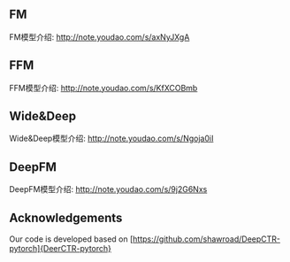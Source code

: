 ## FM
FM模型介绍: http://note.youdao.com/s/axNyJXgA
## FFM
FFM模型介绍: http://note.youdao.com/s/KfXCOBmb
## Wide&Deep
Wide&Deep模型介绍: http://note.youdao.com/s/Ngoja0iI
## DeepFM
DeepFM模型介绍: http://note.youdao.com/s/9j2G6Nxs

## Acknowledgements
Our code is developed based on [https://github.com/shawroad/DeepCTR-pytorch]{DeerCTR-pytorch}